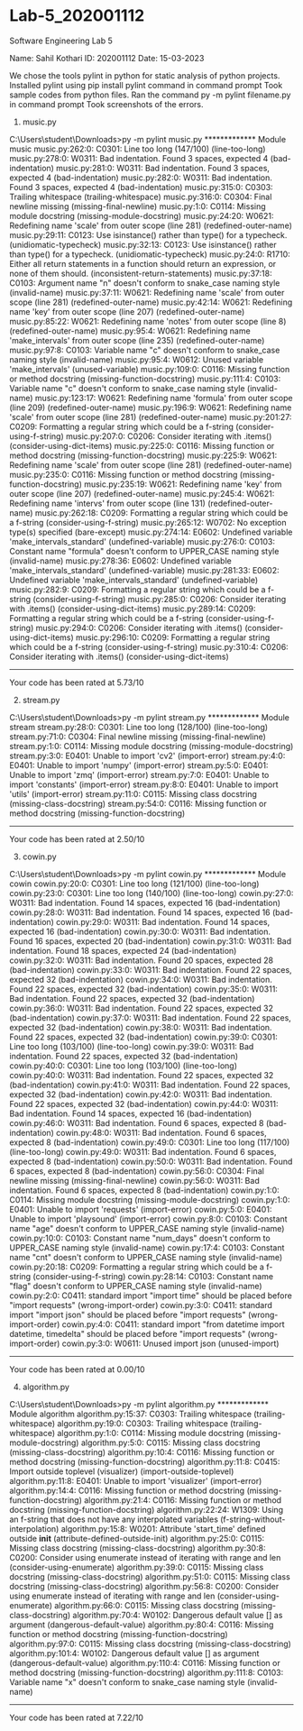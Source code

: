# Lab-5_202001112


Software Engineering
Lab 5

Name: Sahil Kothari
ID: 202001112
Date: 15-03-2023


We chose the tools pylint in python for static analysis of python projects.
Installed pylint using pip install pylint command in command prompt
Took sample codes from python files.
Ran the command py -m pylint filename.py in command prompt
Took screenshots of the errors.


1) music.py

C:\Users\student\Downloads>py -m pylint music.py
************* Module music
music.py:262:0: C0301: Line too long (147/100) (line-too-long)
music.py:278:0: W0311: Bad indentation. Found 3 spaces, expected 4 (bad-indentation)
music.py:281:0: W0311: Bad indentation. Found 3 spaces, expected 4 (bad-indentation)
music.py:282:0: W0311: Bad indentation. Found 3 spaces, expected 4 (bad-indentation)
music.py:315:0: C0303: Trailing whitespace (trailing-whitespace)
music.py:316:0: C0304: Final newline missing (missing-final-newline)
music.py:1:0: C0114: Missing module docstring (missing-module-docstring)
music.py:24:20: W0621: Redefining name 'scale' from outer scope (line 281) (redefined-outer-name)
music.py:29:11: C0123: Use isinstance() rather than type() for a typecheck. (unidiomatic-typecheck)
music.py:32:13: C0123: Use isinstance() rather than type() for a typecheck. (unidiomatic-typecheck)
music.py:24:0: R1710: Either all return statements in a function should return an expression, or none of them should. (inconsistent-return-statements)
music.py:37:18: C0103: Argument name "n" doesn't conform to snake_case naming style (invalid-name)
music.py:37:11: W0621: Redefining name 'scale' from outer scope (line 281) (redefined-outer-name)
music.py:42:14: W0621: Redefining name 'key' from outer scope (line 207) (redefined-outer-name)
music.py:85:22: W0621: Redefining name 'notes' from outer scope (line 8) (redefined-outer-name)
music.py:95:4: W0621: Redefining name 'make_intervals' from outer scope (line 235) (redefined-outer-name)
music.py:97:8: C0103: Variable name "c" doesn't conform to snake_case naming style (invalid-name)
music.py:95:4: W0612: Unused variable 'make_intervals' (unused-variable)
music.py:109:0: C0116: Missing function or method docstring (missing-function-docstring)
music.py:111:4: C0103: Variable name "c" doesn't conform to snake_case naming style (invalid-name)
music.py:123:17: W0621: Redefining name 'formula' from outer scope (line 209) (redefined-outer-name)
music.py:196:9: W0621: Redefining name 'scale' from outer scope (line 281) (redefined-outer-name)
music.py:201:27: C0209: Formatting a regular string which could be a f-string (consider-using-f-string)
music.py:207:0: C0206: Consider iterating with .items() (consider-using-dict-items)
music.py:225:0: C0116: Missing function or method docstring (missing-function-docstring)
music.py:225:9: W0621: Redefining name 'scale' from outer scope (line 281) (redefined-outer-name)
music.py:235:0: C0116: Missing function or method docstring (missing-function-docstring)
music.py:235:19: W0621: Redefining name 'key' from outer scope (line 207) (redefined-outer-name)
music.py:245:4: W0621: Redefining name 'intervs' from outer scope (line 131) (redefined-outer-name)
music.py:262:18: C0209: Formatting a regular string which could be a f-string (consider-using-f-string)
music.py:265:12: W0702: No exception type(s) specified (bare-except)
music.py:274:14: E0602: Undefined variable 'make_intervals_standard' (undefined-variable)
music.py:276:0: C0103: Constant name "formula" doesn't conform to UPPER_CASE naming style (invalid-name)
music.py:278:36: E0602: Undefined variable 'make_intervals_standard' (undefined-variable)
music.py:281:33: E0602: Undefined variable 'make_intervals_standard' (undefined-variable)
music.py:282:9: C0209: Formatting a regular string which could be a f-string (consider-using-f-string)
music.py:285:0: C0206: Consider iterating with .items() (consider-using-dict-items)
music.py:289:14: C0209: Formatting a regular string which could be a f-string (consider-using-f-string)
music.py:294:0: C0206: Consider iterating with .items() (consider-using-dict-items)
music.py:296:10: C0209: Formatting a regular string which could be a f-string (consider-using-f-string)
music.py:310:4: C0206: Consider iterating with .items() (consider-using-dict-items)

-----------------------------------
Your code has been rated at 5.73/10



2) stream.py

C:\Users\student\Downloads>py -m pylint stream.py
************* Module stream
stream.py:28:0: C0301: Line too long (128/100) (line-too-long)
stream.py:71:0: C0304: Final newline missing (missing-final-newline)
stream.py:1:0: C0114: Missing module docstring (missing-module-docstring)
stream.py:3:0: E0401: Unable to import 'cv2' (import-error)
stream.py:4:0: E0401: Unable to import 'numpy' (import-error)
stream.py:5:0: E0401: Unable to import 'zmq' (import-error)
stream.py:7:0: E0401: Unable to import 'constants' (import-error)
stream.py:8:0: E0401: Unable to import 'utils' (import-error)
stream.py:11:0: C0115: Missing class docstring (missing-class-docstring)
stream.py:54:0: C0116: Missing function or method docstring (missing-function-docstring)

-----------------------------------
Your code has been rated at 2.50/10

3) cowin.py

C:\Users\student\Downloads>py -m pylint cowin.py
************* Module cowin
cowin.py:20:0: C0301: Line too long (121/100) (line-too-long)
cowin.py:23:0: C0301: Line too long (140/100) (line-too-long)
cowin.py:27:0: W0311: Bad indentation. Found 14 spaces, expected 16 (bad-indentation)
cowin.py:28:0: W0311: Bad indentation. Found 14 spaces, expected 16 (bad-indentation)
cowin.py:29:0: W0311: Bad indentation. Found 14 spaces, expected 16 (bad-indentation)
cowin.py:30:0: W0311: Bad indentation. Found 16 spaces, expected 20 (bad-indentation)
cowin.py:31:0: W0311: Bad indentation. Found 18 spaces, expected 24 (bad-indentation)
cowin.py:32:0: W0311: Bad indentation. Found 20 spaces, expected 28 (bad-indentation)
cowin.py:33:0: W0311: Bad indentation. Found 22 spaces, expected 32 (bad-indentation)
cowin.py:34:0: W0311: Bad indentation. Found 22 spaces, expected 32 (bad-indentation)
cowin.py:35:0: W0311: Bad indentation. Found 22 spaces, expected 32 (bad-indentation)
cowin.py:36:0: W0311: Bad indentation. Found 22 spaces, expected 32 (bad-indentation)
cowin.py:37:0: W0311: Bad indentation. Found 22 spaces, expected 32 (bad-indentation)
cowin.py:38:0: W0311: Bad indentation. Found 22 spaces, expected 32 (bad-indentation)
cowin.py:39:0: C0301: Line too long (103/100) (line-too-long)
cowin.py:39:0: W0311: Bad indentation. Found 22 spaces, expected 32 (bad-indentation)
cowin.py:40:0: C0301: Line too long (103/100) (line-too-long)
cowin.py:40:0: W0311: Bad indentation. Found 22 spaces, expected 32 (bad-indentation)
cowin.py:41:0: W0311: Bad indentation. Found 22 spaces, expected 32 (bad-indentation)
cowin.py:42:0: W0311: Bad indentation. Found 22 spaces, expected 32 (bad-indentation)
cowin.py:44:0: W0311: Bad indentation. Found 14 spaces, expected 16 (bad-indentation)
cowin.py:46:0: W0311: Bad indentation. Found 6 spaces, expected 8 (bad-indentation)
cowin.py:48:0: W0311: Bad indentation. Found 6 spaces, expected 8 (bad-indentation)
cowin.py:49:0: C0301: Line too long (117/100) (line-too-long)
cowin.py:49:0: W0311: Bad indentation. Found 6 spaces, expected 8 (bad-indentation)
cowin.py:50:0: W0311: Bad indentation. Found 6 spaces, expected 8 (bad-indentation)
cowin.py:56:0: C0304: Final newline missing (missing-final-newline)
cowin.py:56:0: W0311: Bad indentation. Found 6 spaces, expected 8 (bad-indentation)
cowin.py:1:0: C0114: Missing module docstring (missing-module-docstring)
cowin.py:1:0: E0401: Unable to import 'requests' (import-error)
cowin.py:5:0: E0401: Unable to import 'playsound' (import-error)
cowin.py:8:0: C0103: Constant name "age" doesn't conform to UPPER_CASE naming style (invalid-name)
cowin.py:10:0: C0103: Constant name "num_days" doesn't conform to UPPER_CASE naming style (invalid-name)
cowin.py:17:4: C0103: Constant name "cnt" doesn't conform to UPPER_CASE naming style (invalid-name)
cowin.py:20:18: C0209: Formatting a regular string which could be a f-string (consider-using-f-string)
cowin.py:28:14: C0103: Constant name "flag" doesn't conform to UPPER_CASE naming style (invalid-name)
cowin.py:2:0: C0411: standard import "import time" should be placed before "import requests" (wrong-import-order)
cowin.py:3:0: C0411: standard import "import json" should be placed before "import requests" (wrong-import-order)
cowin.py:4:0: C0411: standard import "from datetime import datetime, timedelta" should be placed before "import requests" (wrong-import-order)
cowin.py:3:0: W0611: Unused import json (unused-import)

-----------------------------------
Your code has been rated at 0.00/10


4) algorithm.py

C:\Users\student\Downloads>py -m pylint algorithm.py
************* Module algorithm
algorithm.py:15:37: C0303: Trailing whitespace (trailing-whitespace)
algorithm.py:19:0: C0303: Trailing whitespace (trailing-whitespace)
algorithm.py:1:0: C0114: Missing module docstring (missing-module-docstring)
algorithm.py:5:0: C0115: Missing class docstring (missing-class-docstring)
algorithm.py:10:4: C0116: Missing function or method docstring (missing-function-docstring)
algorithm.py:11:8: C0415: Import outside toplevel (visualizer) (import-outside-toplevel)
algorithm.py:11:8: E0401: Unable to import 'visualizer' (import-error)
algorithm.py:14:4: C0116: Missing function or method docstring (missing-function-docstring)
algorithm.py:21:4: C0116: Missing function or method docstring (missing-function-docstring)
algorithm.py:22:24: W1309: Using an f-string that does not have any interpolated variables (f-string-without-interpolation)
algorithm.py:15:8: W0201: Attribute 'start_time' defined outside __init__ (attribute-defined-outside-init)
algorithm.py:25:0: C0115: Missing class docstring (missing-class-docstring)
algorithm.py:30:8: C0200: Consider using enumerate instead of iterating with range and len (consider-using-enumerate)
algorithm.py:39:0: C0115: Missing class docstring (missing-class-docstring)
algorithm.py:51:0: C0115: Missing class docstring (missing-class-docstring)
algorithm.py:56:8: C0200: Consider using enumerate instead of iterating with range and len (consider-using-enumerate)
algorithm.py:66:0: C0115: Missing class docstring (missing-class-docstring)
algorithm.py:70:4: W0102: Dangerous default value [] as argument (dangerous-default-value)
algorithm.py:80:4: C0116: Missing function or method docstring (missing-function-docstring)
algorithm.py:97:0: C0115: Missing class docstring (missing-class-docstring)
algorithm.py:101:4: W0102: Dangerous default value [] as argument (dangerous-default-value)
algorithm.py:110:4: C0116: Missing function or method docstring (missing-function-docstring)
algorithm.py:111:8: C0103: Variable name "x" doesn't conform to snake_case naming style (invalid-name)

-----------------------------------
Your code has been rated at 7.22/10

